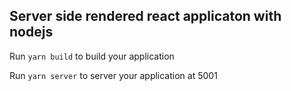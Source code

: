 ## Server side rendered react applicaton with nodejs

Run ```yarn build``` to build your application

Run ```yarn server``` to server your application at 5001